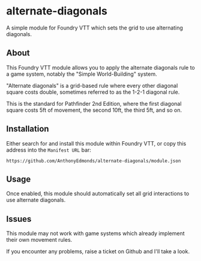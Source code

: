 # alternate-diagonals
A simple module for Foundry VTT which sets the grid to use alternating diagonals.

## About

This Foundry VTT module allows you to apply the alternate diagonals rule to a game system, notably the "Simple World-Building" system.

"Alternate diagonals" is a grid-based rule where every other diagonal square costs double, sometimes referred to as the 1-2-1 diagonal rule.

This is the standard for Pathfinder 2nd Edition, where the first diagonal square costs 5ft of movement, the second 10ft, the third 5ft, and so on.

## Installation

Either search for and install this module within Foundry VTT, or copy this address into the `Manifest URL` bar:

```
https://github.com/AnthonyEdmonds/alternate-diagonals/module.json
```

## Usage

Once enabled, this module should automatically set all grid interactions to use alternate diagonals.

## Issues

This module may not work with game systems which already implement their own movement rules.

If you encounter any problems, raise a ticket on Github and I'll take a look.
